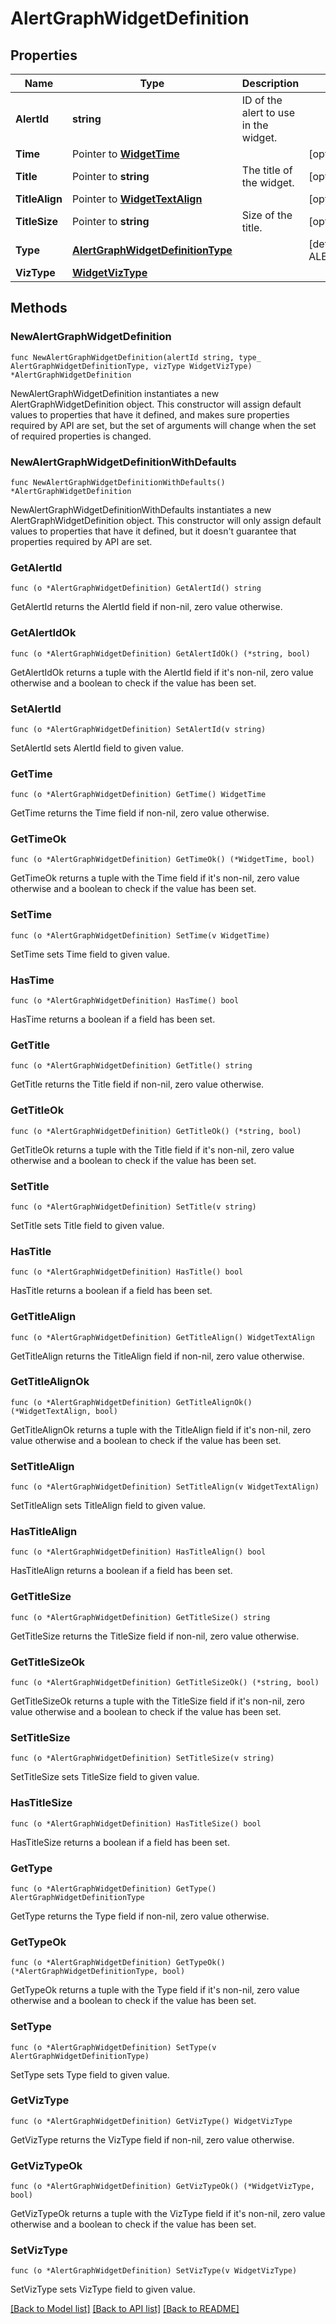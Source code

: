 # AlertGraphWidgetDefinition

## Properties

| Name           | Type                                                                    | Description                           | Notes                                                   |
| -------------- | ----------------------------------------------------------------------- | ------------------------------------- | ------------------------------------------------------- |
| **AlertId**    | **string**                                                              | ID of the alert to use in the widget. |
| **Time**       | Pointer to [**WidgetTime**](WidgetTime.md)                              |                                       | [optional]                                              |
| **Title**      | Pointer to **string**                                                   | The title of the widget.              | [optional]                                              |
| **TitleAlign** | Pointer to [**WidgetTextAlign**](WidgetTextAlign.md)                    |                                       | [optional]                                              |
| **TitleSize**  | Pointer to **string**                                                   | Size of the title.                    | [optional]                                              |
| **Type**       | [**AlertGraphWidgetDefinitionType**](AlertGraphWidgetDefinitionType.md) |                                       | [default to ALERTGRAPHWIDGETDEFINITIONTYPE_ALERT_GRAPH] |
| **VizType**    | [**WidgetVizType**](WidgetVizType.md)                                   |                                       |

## Methods

### NewAlertGraphWidgetDefinition

`func NewAlertGraphWidgetDefinition(alertId string, type_ AlertGraphWidgetDefinitionType, vizType WidgetVizType) *AlertGraphWidgetDefinition`

NewAlertGraphWidgetDefinition instantiates a new AlertGraphWidgetDefinition object.
This constructor will assign default values to properties that have it defined,
and makes sure properties required by API are set, but the set of arguments
will change when the set of required properties is changed.

### NewAlertGraphWidgetDefinitionWithDefaults

`func NewAlertGraphWidgetDefinitionWithDefaults() *AlertGraphWidgetDefinition`

NewAlertGraphWidgetDefinitionWithDefaults instantiates a new AlertGraphWidgetDefinition object.
This constructor will only assign default values to properties that have it defined,
but it doesn't guarantee that properties required by API are set.

### GetAlertId

`func (o *AlertGraphWidgetDefinition) GetAlertId() string`

GetAlertId returns the AlertId field if non-nil, zero value otherwise.

### GetAlertIdOk

`func (o *AlertGraphWidgetDefinition) GetAlertIdOk() (*string, bool)`

GetAlertIdOk returns a tuple with the AlertId field if it's non-nil, zero value otherwise
and a boolean to check if the value has been set.

### SetAlertId

`func (o *AlertGraphWidgetDefinition) SetAlertId(v string)`

SetAlertId sets AlertId field to given value.

### GetTime

`func (o *AlertGraphWidgetDefinition) GetTime() WidgetTime`

GetTime returns the Time field if non-nil, zero value otherwise.

### GetTimeOk

`func (o *AlertGraphWidgetDefinition) GetTimeOk() (*WidgetTime, bool)`

GetTimeOk returns a tuple with the Time field if it's non-nil, zero value otherwise
and a boolean to check if the value has been set.

### SetTime

`func (o *AlertGraphWidgetDefinition) SetTime(v WidgetTime)`

SetTime sets Time field to given value.

### HasTime

`func (o *AlertGraphWidgetDefinition) HasTime() bool`

HasTime returns a boolean if a field has been set.

### GetTitle

`func (o *AlertGraphWidgetDefinition) GetTitle() string`

GetTitle returns the Title field if non-nil, zero value otherwise.

### GetTitleOk

`func (o *AlertGraphWidgetDefinition) GetTitleOk() (*string, bool)`

GetTitleOk returns a tuple with the Title field if it's non-nil, zero value otherwise
and a boolean to check if the value has been set.

### SetTitle

`func (o *AlertGraphWidgetDefinition) SetTitle(v string)`

SetTitle sets Title field to given value.

### HasTitle

`func (o *AlertGraphWidgetDefinition) HasTitle() bool`

HasTitle returns a boolean if a field has been set.

### GetTitleAlign

`func (o *AlertGraphWidgetDefinition) GetTitleAlign() WidgetTextAlign`

GetTitleAlign returns the TitleAlign field if non-nil, zero value otherwise.

### GetTitleAlignOk

`func (o *AlertGraphWidgetDefinition) GetTitleAlignOk() (*WidgetTextAlign, bool)`

GetTitleAlignOk returns a tuple with the TitleAlign field if it's non-nil, zero value otherwise
and a boolean to check if the value has been set.

### SetTitleAlign

`func (o *AlertGraphWidgetDefinition) SetTitleAlign(v WidgetTextAlign)`

SetTitleAlign sets TitleAlign field to given value.

### HasTitleAlign

`func (o *AlertGraphWidgetDefinition) HasTitleAlign() bool`

HasTitleAlign returns a boolean if a field has been set.

### GetTitleSize

`func (o *AlertGraphWidgetDefinition) GetTitleSize() string`

GetTitleSize returns the TitleSize field if non-nil, zero value otherwise.

### GetTitleSizeOk

`func (o *AlertGraphWidgetDefinition) GetTitleSizeOk() (*string, bool)`

GetTitleSizeOk returns a tuple with the TitleSize field if it's non-nil, zero value otherwise
and a boolean to check if the value has been set.

### SetTitleSize

`func (o *AlertGraphWidgetDefinition) SetTitleSize(v string)`

SetTitleSize sets TitleSize field to given value.

### HasTitleSize

`func (o *AlertGraphWidgetDefinition) HasTitleSize() bool`

HasTitleSize returns a boolean if a field has been set.

### GetType

`func (o *AlertGraphWidgetDefinition) GetType() AlertGraphWidgetDefinitionType`

GetType returns the Type field if non-nil, zero value otherwise.

### GetTypeOk

`func (o *AlertGraphWidgetDefinition) GetTypeOk() (*AlertGraphWidgetDefinitionType, bool)`

GetTypeOk returns a tuple with the Type field if it's non-nil, zero value otherwise
and a boolean to check if the value has been set.

### SetType

`func (o *AlertGraphWidgetDefinition) SetType(v AlertGraphWidgetDefinitionType)`

SetType sets Type field to given value.

### GetVizType

`func (o *AlertGraphWidgetDefinition) GetVizType() WidgetVizType`

GetVizType returns the VizType field if non-nil, zero value otherwise.

### GetVizTypeOk

`func (o *AlertGraphWidgetDefinition) GetVizTypeOk() (*WidgetVizType, bool)`

GetVizTypeOk returns a tuple with the VizType field if it's non-nil, zero value otherwise
and a boolean to check if the value has been set.

### SetVizType

`func (o *AlertGraphWidgetDefinition) SetVizType(v WidgetVizType)`

SetVizType sets VizType field to given value.

[[Back to Model list]](../README.md#documentation-for-models) [[Back to API list]](../README.md#documentation-for-api-endpoints) [[Back to README]](../README.md)
